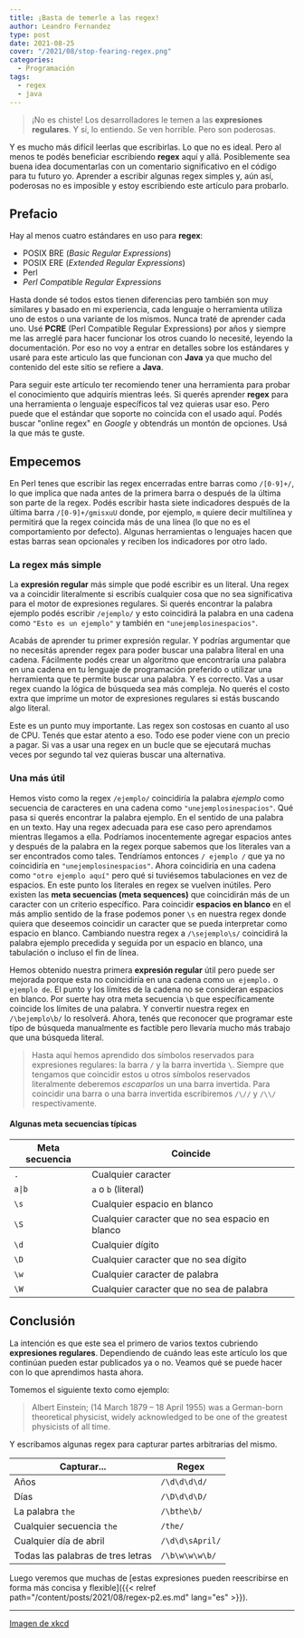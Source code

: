 ```yaml
---
title: ¡Basta de temerle a las regex!
author: Leandro Fernandez
type: post
date: 2021-08-25
cover: "/2021/08/stop-fearing-regex.png"
categories:
  - Programación
tags:
  - regex
  - java
---
```


> ¡No es chiste! Los desarrolladores le temen a las **expresiones regulares**. Y sí, lo entiendo. Se ven horrible. Pero son poderosas.

Y es mucho más difícil leerlas que escribirlas. Lo que no es ideal. Pero al menos te podés beneficiar escribiendo **regex** aquí y allá. Posiblemente sea buena idea documentarlas con un comentario significativo en el código para tu futuro yo. Aprender a escribir algunas regex simples y, aún así, poderosas no es imposible y estoy escribiendo este artículo para probarlo.

## Prefacio

Hay al menos cuatro estándares en uso para **regex**:

- POSIX BRE (_Basic Regular Expressions_)
- POSIX ERE (_Extended Regular Expressions_)
- Perl
- _Perl Compatible Regular Expressions_

Hasta donde sé todos estos tienen diferencias pero también son muy similares y basado en mi experiencia, cada lenguaje o herramienta utiliza uno de estos o una variante de los mismos. Nunca traté de aprender cada uno. Usé **PCRE** (Perl Compatible Regular Expressions) por años y siempre me las arreglé para hacer funcionar los otros cuando lo necesité, leyendo la documentación. Por eso no voy a entrar en detalles sobre los estándares y usaré para este articulo las que funcionan con **Java** ya que mucho del contenido del este sitio se refiere a **Java**.

Para seguir este artículo ter recomiendo tener una herramienta para probar el conocimiento que adquirís mientras leés. Si querés aprender **regex** para una herramienta o lenguaje específicos tal vez quieras usar eso. Pero puede que el estándar que soporte no coincida con el usado aquí. Podés buscar "online regex" en _Google_ y obtendrás un montón de opciones. Usá la que más te guste.

## Empecemos

En Perl tenes que escribir las regex encerradas entre barras como `/[0-9]+/`, lo que implica que nada antes de la primera barra o después de la última son parte de la regex. Podés escribir hasta siete indicadores después de la última barra `/[0-9]+/gmisxuU` donde, por ejemplo, `m` quiere decir multilínea y permitirá que la regex coincida más de una línea (lo que no es el comportamiento por defecto). Algunas herramientas o lenguajes hacen que estas barras sean opcionales y reciben los indicadores por otro lado.

### La regex más simple

La **expresión regular** más simple que podé escribir es un literal. Una regex va a coincidir literalmente si escribís cualquier cosa que no sea significativa para el motor de expresiones regulares. Si querés encontrar la palabra ejemplo podés escribir `/ejemplo/` y esto coincidirá la palabra en una cadena como `"Esto es un ejemplo"` y también en `"unejemplosinespacios"`.

Acabás de aprender tu primer expresión regular. Y podrías argumentar que no necesitás aprender regex para poder buscar una palabra literal en una cadena. Fácilmente podés crear un algoritmo que encontraría una palabra en una cadena en tu lenguaje de programación preferido o utilizar una herramienta que te permite buscar una palabra. Y es correcto. Vas a usar regex cuando la lógica de búsqueda sea más compleja. No querés el costo extra que imprime un motor de expresiones regulares si estás buscando algo literal.

Este es un punto muy importante. Las regex son costosas en cuanto al uso de CPU. Tenés que estar atento a eso. Todo ese poder viene con un precio a pagar. Si vas a usar una regex en un bucle que se ejecutará muchas veces por segundo tal vez quieras buscar una alternativa.

### Una más útil

Hemos visto como la regex `/ejemplo/` coincidiría la palabra _ejemplo_ como secuencia de caracteres en una cadena como `"unejemplosinespacios"`. Qué pasa si querés encontrar la palabra ejemplo. En el sentido de una palabra en un texto. Hay una regex adecuada para ese caso pero aprendamos mientras llegamos a ella. Podríamos inocentemente agregar espacios antes y después de la palabra en la regex porque sabemos que los literales van a ser encontrados como tales. Tendríamos entonces `/ ejemplo /` que ya no coincidiría en `"unejemplosinespacios"`. Ahora coincidiría en una cadena como `"otro ejemplo aquí"` pero qué si tuviésemos tabulaciones en vez de espacios. En este punto los literales en regex se vuelven inútiles. Pero existen las **meta secuencias (meta sequences)** que coincidirán más de un caracter con un criterio específico. Para coincidir **espacios en blanco** en el más amplio sentido de la frase podemos poner `\s` en nuestra regex donde quiera que deseemos coincidir un caracter que se pueda interpretar como espacio en blanco. Cambiando nuestra regex a `/\sejemplo\s/` coincidirá la palabra ejemplo precedida y seguida por un espacio en blanco, una tabulación o incluso el fin de línea.

Hemos obtenido nuestra primera **expresión regular** útil pero puede ser mejorada porque esta no coincidiría en una cadena como `un ejemplo.` o `ejemplo de`. El punto y los límites de la cadena no se consideran espacios en blanco. Por suerte hay otra meta secuencia `\b` que específicamente coincide los límites de una palabra. Y convertir nuestra regex en `/\bejemplo\b/` lo resolverá. Ahora, tenés que reconocer que programar este típo de búsqueda manualmente es factible pero llevaría mucho más trabajo que una búsqueda literal.

> Hasta aquí hemos aprendido dos símbolos reservados para expresiones regulares: la barra `/` y la barra invertida `\`. Siempre que tengamos que coincidir estos u otros símbolos reservados literalmente deberemos _escaparlos_ un una barra invertida. Para coincidir una barra o una barra invertida escribiremos `/\//` y `/\\/` respectivamente.

#### Algunas meta secuencias típicas

| Meta secuencia | Coincide |
| --- | --- |
| `.` | Cualquier caracter |
| `a\|b` | `a` o `b` (literal) |
| `\s` | Cualquier espacio en blanco |
| `\S` | Cualquier caracter que no sea espacio en blanco |
| `\d` | Cualquier dígito |
| `\D` | Cualquier caracter que no sea dígito |
| `\w` | Cualquier caracter de palabra |
| `\W` | Cualquier caracter que no sea de palabra |

## Conclusión

La intención es que este sea el primero de varios textos cubriendo **expresiones regulares**. Dependiendo de cuándo leas este artículo los que continúan pueden estar publicados ya o no. Veamos qué se puede hacer con lo que aprendimos hasta ahora.

Tomemos el siguiente texto como ejemplo:

> Albert Einstein; (14 March 1879 – 18 April 1955) was a German-born theoretical physicist, widely acknowledged to be one of the greatest physicists of all time.

Y escribamos algunas regex para capturar partes arbitrarias del mismo.

| Capturar... | Regex |
| --- | --- |
| Años | `/\d\d\d\d/` |
| Días | `/\D\d\d\D/` |
| La palabra `the` | `/\bthe\b/` |
| Cualquier secuencia `the` | `/the/` |
| Cualquier día de abril | `/\d\d\sApril/` |
| Todas las palabras de tres letras | `/\b\w\w\w\b/` |

Luego veremos que muchas de [estas expresiones pueden reescribirse en forma más concisa y flexible]({{< relref path="/content/posts/2021/08/regex-p2.es.md" lang="es" >}}).

---
[Imagen de xkcd](https://xkcd.com/208/)
